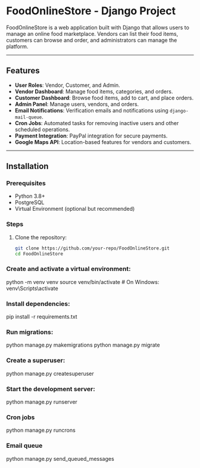 # FoodOnlineStore - Django Project

FoodOnlineStore is a web application built with Django that allows users to manage an online food marketplace. Vendors can list their food items, customers can browse and order, and administrators can manage the platform.

---

## Features

- **User Roles**: Vendor, Customer, and Admin.
- **Vendor Dashboard**: Manage food items, categories, and orders.
- **Customer Dashboard**: Browse food items, add to cart, and place orders.
- **Admin Panel**: Manage users, vendors, and orders.
- **Email Notifications**: Verification emails and notifications using `django-mail-queue`.
- **Cron Jobs**: Automated tasks for removing inactive users and other scheduled operations.
- **Payment Integration**: PayPal integration for secure payments.
- **Google Maps API**: Location-based features for vendors and customers.

---

## Installation

### Prerequisites
- Python 3.8+
- PostgreSQL
- Virtual Environment (optional but recommended)

### Steps
1. Clone the repository:
   ```bash
   git clone https://github.com/your-repo/FoodOnlineStore.git
   cd FoodOnlineStore

### Create and activate a virtual environment:
python -m venv venv
source venv/bin/activate  # On Windows: venv\Scripts\activate


### Install dependencies:
pip install -r requirements.txt


### Run migrations:

python manage.py makemigrations
python manage.py migrate

### Create a superuser:

python manage.py createsuperuser

### Start the development server:

python manage.py runserver

### Cron jobs

python manage.py runcrons

### Email queue

python manage.py send_queued_messages